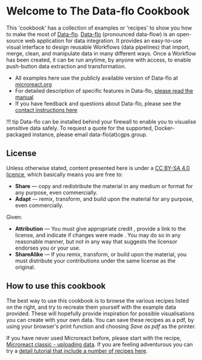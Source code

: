 # Welcome to The Data-flo Cookbook

This 'cookbook' has a collection of examples or 'recipes' to show you how to make the most of [Data-flo](https://next.data-flo.io/). [Data-flo](https://next.data-flo.io/) (pronounced data-flow) is an open-source web application for data integration. It provides an easy-to-use visual interface to design reusable Workflows (data pipelines) that import, merge, clean, and manipulate data in many different ways. Once a Workflow has been created, it can be run anytime, by anyone with access, to enable push-button data extraction and transformation.


* All examples here use the publicly available version of Data-flo at [microreact.org](https://next.data-flo.io/)
* For detailed description of specific features in Data-flo, [please read the manual](https://cgps.gitbook.io/data-flo)
* If you have feedback and questions about Data-flo, please see the [contact instructions here](https://cgps.gitbook.io/data-flo/support/contact-and-feedback)

!!! tip 
    Data-flo can be installed behind your firewall to enable you to visualise sensitive data safely.
    To request a quote for the supported, Docker-packaged instance, please email data-flo(at)cgps.group.

## License

Unless otherwise stated, content presented here is under a [CC BY-SA 4.0 licence](https://creativecommons.org/licenses/by-sa/4.0/), which basically means you are free to:

* **Share** — copy and redistribute the material in any medium or format for any purpose, even commercially.
* **Adapt** — remix, transform, and build upon the material for any purpose, even commercially.

Given:

* **Attribution** — You must give appropriate credit , provide a link to the license, and indicate if changes were made . You may do so in any reasonable manner, but not in any way that suggests the licensor endorses you or your use.
* **ShareAlike** — If you remix, transform, or build upon the material, you must distribute your contributions under the same license as the original.


## How to use this cookbook

The best way to use this cookbook is to browse the various recipes listed on the right, and try to recreate them yourself with the example data provided. These will hopefully provide inspiration for possible visualisations you can create with your own data. You can save these recipes as a pdf, by using your browser's print function and choosing *Save as pdf* as the printer. 

If you have never used Microreact before, please start with the recipe, [Microreact classic - uploading data](./basic-upload.md). If you are feeling adventurous you can try a [detail tutorial that include a number of recipes here](./an-advanced-tutorial/introduction.md).

[^1]: Dudas G et al. Virus genomes reveal factors that spread and sustained the Ebola epidemic. *Nature*. 2017 Apr 20;544(7650):309-315. doi: [10.1038/nature22040](http://dx.doi.org/10.1038/nature22040)
